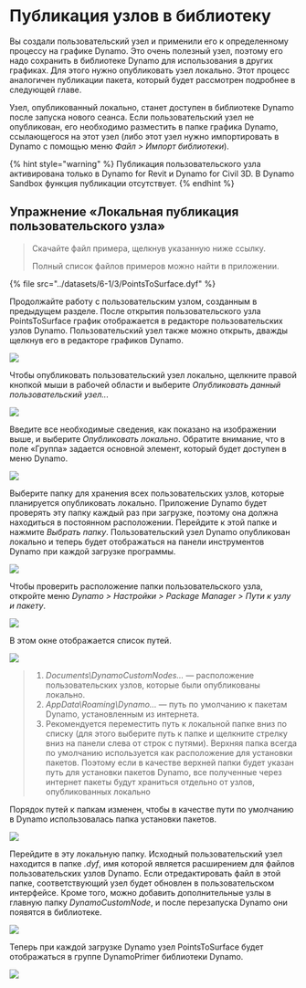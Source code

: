 # Публикация узлов в библиотеку

Вы создали пользовательский узел и применили его к определенному процессу на графике Dynamo. Это очень полезный узел, поэтому его надо сохранить в библиотеке Dynamo для использования в других графиках. Для этого нужно опубликовать узел локально. Этот процесс аналогичен публикации пакета, который будет рассмотрен подробнее в следующей главе.

Узел, опубликованный локально, станет доступен в библиотеке Dynamo после запуска нового сеанса. Если пользовательский узел не опубликован, его необходимо разместить в папке графика Dynamo, ссылающегося на этот узел (либо этот узел нужно импортировать в Dynamo с помощью меню _Файл > Импорт библиотеки_).

{% hint style="warning" %} Публикация пользовательского узла активирована только в Dynamo for Revit и Dynamo for Civil 3D. В Dynamo Sandbox функция публикации отсутствует. {% endhint %}

## Упражнение «Локальная публикация пользовательского узла»

> Скачайте файл примера, щелкнув указанную ниже ссылку.
>
> Полный список файлов примеров можно найти в приложении.

{% file src="../datasets/6-1/3/PointsToSurface.dyf" %}

Продолжайте работу с пользовательским узлом, созданным в предыдущем разделе. После открытия пользовательского узла PointsToSurface график отображается в редакторе пользовательских узлов Dynamo. Пользовательский узел также можно открыть, дважды щелкнув его в редакторе графиков Dynamo.

![](../images/6-1/3/publishcustomnodelocally01.jpg)

Чтобы опубликовать пользовательский узел локально, щелкните правой кнопкой мыши в рабочей области и выберите _Опубликовать данный пользовательский узел..._

![](../images/6-1/3/publishcustomnodeexercise-02.jpg)

Введите все необходимые сведения, как показано на изображении выше, и выберите _Опубликовать локально_. Обратите внимание, что в поле «Группа» задается основной элемент, который будет доступен в меню Dynamo.

![](../images/6-1/3/publishcustomnodeexercise-03.jpg)

Выберите папку для хранения всех пользовательских узлов, которые планируется опубликовать локально. Приложение Dynamo будет проверять эту папку каждый раз при загрузке, поэтому она должна находиться в постоянном расположении. Перейдите к этой папке и нажмите _Выбрать папку_. Пользовательский узел Dynamo опубликован локально и теперь будет отображаться на панели инструментов Dynamo при каждой загрузке программы.

![](../images/6-1/3/publishcustomnodeexercise-04.jpg)

Чтобы проверить расположение папки пользовательского узла, откройте меню _Dynamo > Настройки > Package Manager > Пути к узлу и пакету_.

![](../images/6-1/3/publishcustomnodeexercise-05.jpg)

В этом окне отображается список путей.

![](../images/6-1/3/publishcustomnodeexercise-06.jpg)

> 1. _Documents\\DynamoCustomNodes..._ — расположение пользовательских узлов, которые были опубликованы локально.
> 2. _AppData\\Roaming\\Dynamo..._ — путь по умолчанию к пакетам Dynamo, установленным из интернета.
> 3. Рекомендуется переместить путь к локальной папке вниз по списку (для этого выберите путь к папке и щелкните стрелку вниз на панели слева от строк с путями). Верхняя папка всегда по умолчанию используется как расположение для установки пакетов. Поэтому если в качестве верхней папки будет указан путь для установки пакетов Dynamo, все полученные через интернет пакеты будут храниться отдельно от узлов, опубликованных локально

Порядок путей к папкам изменен, чтобы в качестве пути по умолчанию в Dynamo использовалась папка установки пакетов.

![](../images/6-1/3/publishcustomnodeexercise-07.jpg)

Перейдите в эту локальную папку. Исходный пользовательский узел находится в папке _.dyf_, имя которой является расширением для файлов пользовательских узлов Dynamo. Если отредактировать файл в этой папке, соответствующий узел будет обновлен в пользовательском интерфейсе. Кроме того, можно добавить дополнительные узлы в главную папку _DynamoCustomNode_, и после перезапуска Dynamo они появятся в библиотеке.

![](../images/6-1/3/publishcustomnodeexercise-08.jpg)

Теперь при каждой загрузке Dynamo узел PointsToSurface будет отображаться в группе DynamoPrimer библиотеки Dynamo.

![](../images/6-1/3/publishcustomnodeexercise-09.jpg)
